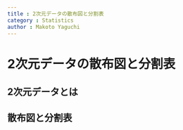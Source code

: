 ```yaml
---
title : 2次元データの散布図と分割表
category : Statistics
author : Makoto Yaguchi
---
```


# 2次元データの散布図と分割表


## 2次元データとは

## 散布図と分割表




